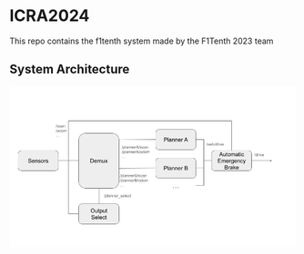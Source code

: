 # ICRA2024

This repo contains the f1tenth system made by the F1Tenth 2023 team

## System Architecture

![docs/images/system_architecture.png](./docs/images/system_architecture.png)
